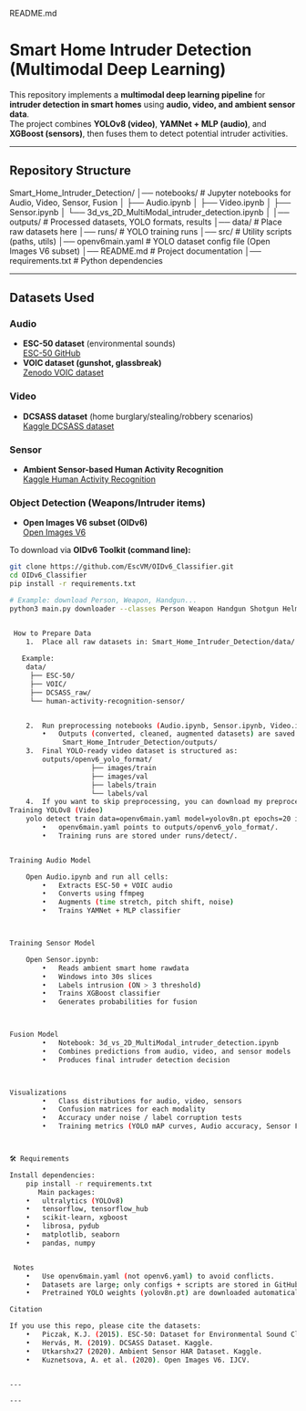 README.md
#  Smart Home Intruder Detection (Multimodal Deep Learning)

This repository implements a **multimodal deep learning pipeline** for **intruder detection in smart homes** using **audio, video, and ambient sensor data**.  
The project combines **YOLOv8 (video)**, **YAMNet + MLP (audio)**, and **XGBoost (sensors)**, then fuses them to detect potential intruder activities.

---

## Repository Structure

Smart_Home_Intruder_Detection/
│── notebooks/           # Jupyter notebooks for Audio, Video, Sensor, Fusion
│   ├── Audio.ipynb
│   ├── Video.ipynb
│   ├── Sensor.ipynb
│   └── 3d_vs_2D_MultiModal_intruder_detection.ipynb
│
│── outputs/             # Processed datasets, YOLO formats, results
│── data/                # Place raw datasets here
│── runs/                # YOLO training runs
│── src/                 # Utility scripts (paths, utils)
│── openv6main.yaml      # YOLO dataset config file (Open Images V6 subset)
│── README.md            # Project documentation
│── requirements.txt     # Python dependencies


---

## Datasets Used

### Audio
- **ESC-50 dataset** (environmental sounds)  
  [ESC-50 GitHub](https://github.com/karolpiczak/ESC-50?tab=readme-ov-file)  
- **VOIC dataset (gunshot, glassbreak)**  
  [Zenodo VOIC dataset](https://zenodo.org/records/3514950)

### Video
- **DCSASS dataset** (home burglary/stealing/robbery scenarios)  
  [Kaggle DCSASS dataset](https://www.kaggle.com/datasets/mateohervas/dcsass-dataset/data)

### Sensor
- **Ambient Sensor-based Human Activity Recognition**  
   [Kaggle Human Activity Recognition](https://www.kaggle.com/datasets/utkarshx27/ambient-sensor-based-human-activity-recognition)

### Object Detection (Weapons/Intruder items)
- **Open Images V6 subset (OIDv6)**  
  [Open Images V6](https://storage.googleapis.com/openimages/web/index.html)  

To download via **OIDv6 Toolkit (command line):**

```bash
git clone https://github.com/EscVM/OIDv6_Classifier.git
cd OIDv6_Classifier
pip install -r requirements.txt

# Example: download Person, Weapon, Handgun...
python3 main.py downloader --classes Person Weapon Handgun Shotgun Helmet Scarf Knife "Kitchen knife" "Baseball bat" Backpack Flashlight --type_csv train --limit 200


 How to Prepare Data
	1.	Place all raw datasets in: Smart_Home_Intruder_Detection/data/
   
   Example:
    data/
     ├── ESC-50/
     ├── VOIC/
     ├── DCSASS_raw/
     └── human-activity-recognition-sensor/


    2.	Run preprocessing notebooks (Audio.ipynb, Sensor.ipynb, Video.ipynb).
	    •	Outputs (converted, cleaned, augmented datasets) are saved to:
             Smart_Home_Intruder_Detection/outputs/
    3.	Final YOLO-ready video dataset is structured as:
        outputs/openv6_yolo_format/
                    ├── images/train
                    ├── images/val
                    ├── labels/train
                    └── labels/val
    4.  If you want to skip preprocessing, you can download my preprocessed outputs/ folder directly from Google Drive (link shared separately).
Training YOLOv8 (Video)
    yolo detect train data=openv6main.yaml model=yolov8n.pt epochs=20 imgsz=640 batch=16 name=openv6_intruder_model
        •	openv6main.yaml points to outputs/openv6_yolo_format/.
        •	Training runs are stored under runs/detect/.


Training Audio Model

    Open Audio.ipynb and run all cells:
	    •	Extracts ESC-50 + VOIC audio
	    •	Converts using ffmpeg
	    •	Augments (time stretch, pitch shift, noise)
	    •	Trains YAMNet + MLP classifier



Training Sensor Model

    Open Sensor.ipynb:
	    •	Reads ambient smart home rawdata
	    •	Windows into 30s slices
	    •	Labels intrusion (ON > 3 threshold)
	    •	Trains XGBoost classifier
	    •	Generates probabilities for fusion



Fusion Model
	    •	Notebook: 3d_vs_2D_MultiModal_intruder_detection.ipynb
    	•	Combines predictions from audio, video, and sensor models
    	•	Produces final intruder detection decision



Visualizations
    	•	Class distributions for audio, video, sensors
    	•	Confusion matrices for each modality
	    •	Accuracy under noise / label corruption tests
	    •	Training metrics (YOLO mAP curves, Audio accuracy, Sensor F1)



🛠️ Requirements

Install dependencies:
    pip install -r requirements.txt
       Main packages:
	•	ultralytics (YOLOv8)
	•	tensorflow, tensorflow_hub
	•	scikit-learn, xgboost
	•	librosa, pydub
	•	matplotlib, seaborn
	•	pandas, numpy


 Notes
	•	Use openv6main.yaml (not openv6.yaml) to avoid conflicts.
	•	Datasets are large; only configs + scripts are stored in GitHub. Place raw datasets manually in data/ or download preprocessed outputs/ from Google Drive.
	•	Pretrained YOLO weights (yolov8n.pt) are downloaded automatically on first run.

Citation

If you use this repo, please cite the datasets:
	•	Piczak, K.J. (2015). ESC-50: Dataset for Environmental Sound Classification.
	•	Hervás, M. (2019). DCSASS Dataset. Kaggle.
	•	Utkarshx27 (2020). Ambient Sensor HAR Dataset. Kaggle.
	•	Kuznetsova, A. et al. (2020). Open Images V6. IJCV.


---

---
